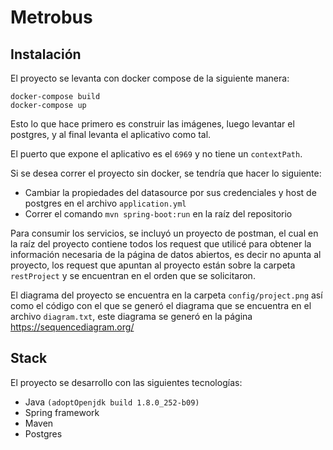 # Metrobus
## Instalación
El proyecto se levanta con docker compose de la siguiente manera:   

`docker-compose build`  
`docker-compose up`  

Esto lo que hace primero es construir las imágenes, luego levantar el postgres,
y al final levanta el aplicativo como tal.

El puerto que expone el aplicativo es el `6969` y no tiene un `contextPath`.

Si se desea correr el proyecto sin docker, se tendría que hacer lo siguiente:
- Cambiar la propiedades del datasource por sus credenciales y host de postgres
en el archivo `application.yml`  
- Correr el comando `mvn spring-boot:run` en la raíz del repositorio

  
Para consumir los servicios, se incluyó un proyecto de postman,
el cual en la raíz del proyecto contiene todos los request que utilicé para obtener
la información necesaria de la página de datos abiertos, es decir no apunta al proyecto,
los request que apuntan al proyecto están sobre la carpeta `restProject` y se encuentran
en el orden que se solicitaron.

El diagrama del proyecto se encuentra en la carpeta `config/project.png` así como
el código con el que se generó el diagrama que se encuentra en el archivo `diagram.txt`,
este diagrama se generó en la página https://sequencediagram.org/

## Stack
El proyecto se desarrollo con las siguientes tecnologías:
- Java `(adoptOpenjdk build 1.8.0_252-b09)`
- Spring framework
- Maven
- Postgres


